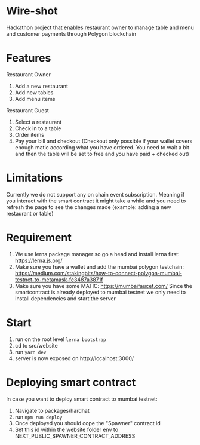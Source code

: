 # Wire-shot
Hackathon project that enables restaurant owner to manage table and menu and customer payments through Polygon blockchain

# Features

Restaurant Owner
1. Add a new restaurant
2. Add new tables
3. Add menu items

Restaurant Guest
1. Select a restaurant
2. Check in to a table
3. Order items
4. Pay your bill and checkout (Checkout only possible if your wallet covers enough matic according what you have ordered. You need to wait a bit and then the table will be set to free and you have paid + checked out)

# Limitations
Currently we do not support any on chain event subscription. Meaning if you interact with the smart contract it might take a while and you need to refresh the page to see the changes made (example: adding a new restaurant or table)

# Requirement
1. We use lerna package manager so go a head and install lerna first: https://lerna.js.org/
2. Make sure you have a wallet and add the mumbai polygon testchain: https://medium.com/stakingbits/how-to-connect-polygon-mumbai-testnet-to-metamask-fc3487a3871f
3. Make sure you have some MATIC: https://mumbaifaucet.com/
Since the smartcontract is already deployed to mumbai testnet we only need to install dependencies and start the server

# Start
1. run on the root level ```lerna bootstrap```
2. cd to src/website
3. run ```yarn dev```
4. server is now exposed on http://localhost:3000/

# Deploying smart contract
In case you want to deploy smart contract to mumbai testnet:
1. Navigate to packages/hardhat
2. run ```npm run deploy```
3. Once deployed you should cope the "Spawner" contract id
4. Set this id within the website folder env to NEXT_PUBLIC_SPAWNER_CONTRACT_ADDRESS
